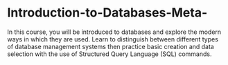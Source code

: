# Introduction-to-Databases-Meta-
In this course, you will be introduced to databases and explore the modern ways in which they are used. Learn to distinguish between different types of database management systems then practice basic creation and data selection with the use of Structured Query Language (SQL) commands.
